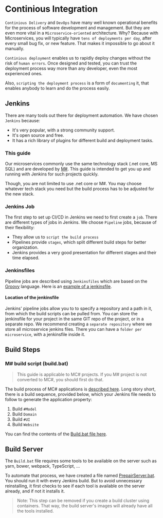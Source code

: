 # Continious Integration
`Continious Delivery` and `DevOps` have many well known operational benefits for the process of software development and management. But they are even more vital in a `Microservice-oriented` architecture. Why? Because with Microservices, you will typically have `tens of deployments per day`, after every small bug fix, or new feature. That makes it impossible to go about it manually.

`Continious deployment` enables us to rapidly deploy changes without the risk of `human errors`. Once designed and tested, you can trust the deployment process way more than any developer, even the most experienced ones.

Also, `scripting the deployment process` is a form of `documenting` it, that enables anybody to learn and do the process easily.

## Jenkins
There are many tools out there for deployment automation. We have chosen `Jenkins` because:

- It's very popular, with a strong community support.
- It's open source and free.
- It has a rich library of plugins for different build and deployment tasks.

### This guide
Our microservices commonly use the same technology stack (.net core, MS SQL) and are developed by [M#](http://learn.msharp.co.uk/#/Overview/README). This guide is intended to get you up and running with Jenkins for such projects quickly.

Though, you are not limited to use .net core or M#. You may choose whatever tech stack you need but the build process has to be adjusted for the new stack.

### Jenkins Job
The first step to set up CI/CD in Jenkins we need to first create a `job`. There are different types of jobs in Jenkins. We choose `Pipeline` jobs, because of their flexibility:

- They allow us to `script the build process`
- Pipelines provide `stages`, which split different build steps for better organization.
- Jenkins provides a very good presentation for different stages and their time elapsed.

### Jenkinsfiles 
Pipeline jobs are described using `Jenkinsfiles` which are based on the [Groovy](http://groovy-lang.org/) language. Here is an [example of a jenkinsfile](Example-Jenkinsfile.md).

#### Location of the jenkinsfile
Jenkins' pipeline jobs allow you to to specify a repository and a path in it, from which the build scripts can be pulled from. 
You can store the jenkinsfile for your project in the same GIT repo of the project, or in a separate repo. We recommend creating a `separate repository` where we store all microservice jenkins files. There you can have a `folder per microservice`, with a jenkinsfile inside it. 


## Build Steps

### M# build script (build.bat)
> This guide is applicable to MC# projects. If you M# project is not converted to MC#, you should first do that.

The build process of MC# applications is [described here](http://learn.msharp.co.uk/#/Structure/README). Long story short, there is a build sequence, provided below, which your Jenkins file needs to follow to generate the application property: 

1. Build `#Model`
2. Build `Domain`
3. Build `#UI`
4. Build `Website`

You can find the contents of the [Build.bat file here](Example-build.bat.md). 

## Build Server

The `Build.bat` file requires some tools to be available on the server such as yarn, bower, webpack, TypeScript, ...

To automate that process, we have created a file named [PrepairServer.bat](Example-PrepairServer.bat.md). You should run it with every Jenkins build. But to avoid unnecessary reinstalling, it first checks to see if each tool is available on the server already, and if not it installs it.

> Note: This step can be removed if you create a build cluster using containers. That way, the build server's images will already have all the tools installed.
